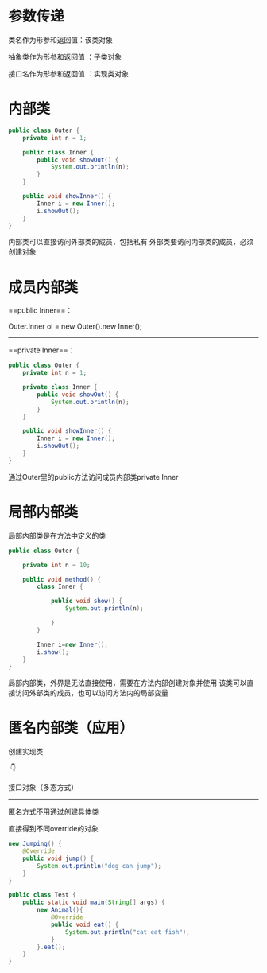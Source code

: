 
# 参数传递

类名作为形参和返回值：该类对象

抽象类作为形参和返回值  ：子类对象

接口名作为形参和返回值  ：实现类对象

# 内部类

```java
public class Outer {
    private int n = 1;

    public class Inner {
        public void showOut() {
            System.out.println(n);
        }
    }

    public void showInner() {
        Inner i = new Inner();
        i.showOut();
    }
}
```

内部类可以直接访问外部类的成员，包括私有
外部类要访问内部类的成员，必须创建对象  

# 成员内部类

==public Inner==：

Outer.Inner oi = new Outer().new Inner();  

------------------------------------

==private Inner==：

```java
public class Outer {
    private int n = 1;

    private class Inner {
        public void showOut() {
            System.out.println(n);
        }
    }

    public void showInner() {
        Inner i = new Inner();
        i.showOut();
    }
}
```

通过Outer里的public方法访问成员内部类private Inner

# 局部内部类

局部内部类是在方法中定义的类  

```java
public class Outer {

    private int n = 10;

    public void method() {
        class Inner {

            public void show() {
                System.out.println(n);

            }
        }

        Inner i=new Inner();
        i.show();
    }
}
```

局部内部类，外界是无法直接使用，需要在方法内部创建对象并使用
该类可以直接访问外部类的成员，也可以访问方法内的局部变量  

# 匿名内部类（应用）

创建实现类

​			👇

接口对象（多态方式）

-------------------------------------------

匿名方式不用通过创建具体类

直接得到不同override的对象

```java
new Jumping() {
    @Override
    public void jump() {
        System.out.println("dog can jump");
    }
}
```

```java
public class Test {
    public static void main(String[] args) {
        new Animal(){
            @Override
            public void eat() {
                System.out.println("cat eat fish");
            }
        }.eat();
    }
}
```



